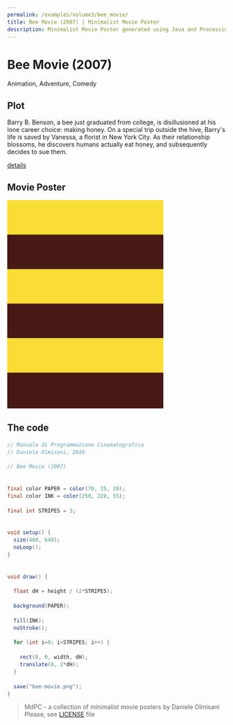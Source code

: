 ```yaml
---
permalink: /examples/volume3/bee_movie/
title: Bee Movie (2007) | Minimalist Movie Poster
description: Minimalist Movie Poster generated using Java and Processing.
---
```


# Bee Movie (2007)

Animation, Adventure, Comedy

## Plot
Barry B. Benson, a bee just graduated from college, is disillusioned at his lone career choice: making honey. On a special trip outside the hive, Barry's life is saved by Vanessa, a florist in New York City. As their relationship blossoms, he discovers humans actually eat honey, and subsequently decides to sue them.

[details](https://www.imdb.com/title/tt0389790/)

## Movie Poster
<img src="bee-movie.png"  width="360px" title="Bee Movie">


## The code
```java
// Manuale di Programmazione Cinematografica
// Daniele Olmisani, 2016

// Bee Movie (2007)


final color PAPER = color(70, 25, 20);
final color INK = color(250, 220, 55);

final int STRIPES = 3;


void setup() {
  size(480, 640);
  noLoop();
}


void draw() {
  
  float dH = height / (2*STRIPES);
  
  background(PAPER);
  
  fill(INK);
  noStroke();
  
  for (int i=0; i<STRIPES; i++) {
    
    rect(0, 0, width, dH);
    translate(0, 2*dH);
  }
  
  save("bee-movie.png");
}

```

> MdPC - a collection of minimalist movie posters
> by Daniele Olmisani
> Please, see [LICENSE](../../../LICENSE) file
